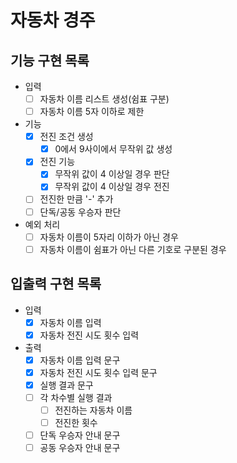 # 자동차 경주 

## 기능 구현 목록
- 입력
  - [ ] 자동차 이름 리스트 생성(쉼표 구분)
  - [ ] 자동차 이름 5자 이하로 제한
- 기능
  - [x] 전진 조건 생성
    - [x] 0에서 9사이에서 무작위 값 생성
  - [x] 전진 기능
    - [x] 무작위 값이 4 이상일 경우 판단
    - [x] 무작위 값이 4 이상일 경우 전진
  - [ ] 전진한 만큼 '-' 추가
  - [ ] 단독/공동 우승자 판단
- 예외 처리
  - [ ] 자동차 이름이 5자리 이하가 아닌 경우
  - [ ] 자동차 이름이 쉼표가 아닌 다른 기호로 구분된 경우

## 입출력 구현 목록
- 입력
  - [x] 자동차 이름 입력
  - [x] 자동차 전진 시도 횟수 입력
- 출력
  - [x] 자동차 이름 입력 문구
  - [x] 자동차 전진 시도 횟수 입력 문구
  - [x] 실행 결과 문구
  - [ ] 각 차수별 실행 결과
    - [ ] 전진하는 자동차 이름
    - [ ] 전진한 횟수
  - [ ] 단독 우승자 안내 문구
  - [ ] 공동 우승자 안내 문구